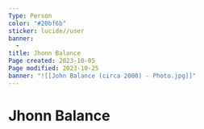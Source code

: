 ```yaml
---
Type: Person
color: "#20bf6b"
sticker: lucide//user
banner:
  - 
title: Jhonn Balance
Page created: 2023-10-05
Page modified: 2023-10-25
banner: "![[John Balance (circa 2000) - Photo.jpg]]"
---
```


# Jhonn Balance

